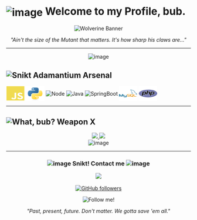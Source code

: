 # <img width="70" height="70" alt="image" src="https://github.com/user-attachments/assets/a76e2d6c-4c88-435e-b8ea-b9d3a3fb1e09" style="vertical-align: middle;" /> Welcome to my Profile, bub. 

<p align="center">
  <img src="https://64.media.tumblr.com/bb04e4f061afcd2e5e8035480d57bae8/bea645523d0138c2-2f/s500x750/30797ce87d79b28114f6882f3f721606ff5f535b.gif" alt="Wolverine Banner" />
</p>

<p align="center">
  <em>"Ain't the size of the Mutant that matters. It's how sharp his claws are…"</em>
</p>

---
<div align="center">
<img width="848" height="192" alt="image" src="https://github.com/user-attachments/assets/ce868a31-0a8a-4b85-8e28-2f0d0d22f258" />
</div>

## <img width="60" height="60" alt="Snikt" src="https://github.com/user-attachments/assets/e13459a2-27ff-4544-b80c-7a430f604a1d" /> Adamantium Arsenal
  
<div align="left">
<img align="center" alt="JavaScript" height="40" width="50" src="https://raw.githubusercontent.com/devicons/devicon/master/icons/javascript/javascript-plain.svg">
<img align="center" alt="Python" height="40" width="50" src="https://raw.githubusercontent.com/devicons/devicon/master/icons/python/python-original.svg">
<img align="center" alt="Node" height="40" width="50" src="https://cdn-icons-png.flaticon.com/512/5968/5968322.png">
<img align="center" alt="Java" height="40" width="50" src="https://cdn-icons-png.flaticon.com/512/226/226777.png">
<img align="center" alt="SpringBoot" height="40" width="50" src="https://devkico.itexto.com.br/wp-content/uploads/2014/08/spring-boot-project-logo.png">
<img align="center" alt="SQL" height="40" width="50" src="https://raw.githubusercontent.com/devicons/devicon/master/icons/mysql/mysql-original-wordmark.svg">
<img align="center" alt="PHP" height="40" width="50" src="https://raw.githubusercontent.com/devicons/devicon/master/icons/php/php-original.svg">
</div>


<!--##  Snikt! -->


---



## <img width="60" height="60" alt="What, bub?" src="https://github.com/user-attachments/assets/5a344c50-108e-4ba1-801f-bd1fddbb039d" /> Weapon X 


<div align="center">
  <a href="https://github.com/roninchris">
  <img height="150em" src="https://github-readme-stats.vercel.app/api?username=roninchris&count_private=true&include_all_commits=true&show_icons=true&theme=one_dark_pro&hide_border=false"/>
    <img height="150em" src="https://github-readme-stats.vercel.app/api/top-langs/?username=roninchris&theme=one_dark_pro&hide_border=false&layout=compact"/>
  </a>
</div>

<div align="center">
<img width="848" height="192" alt="image" src="https://github.com/user-attachments/assets/3b486e53-ef6b-4943-a281-7371ada3d07e" />
</div>

---


<div align="center">

<!-- TODO: Add your LinkedIn -->
<!-- TODO: Add your Twitter -->
<!-- TODO: Add your portfolio -->
<!-- TODO: Add your email -->
<!-- TODO: Add your blog -->

### <img width="50" height="50" alt="image" src="https://github.com/user-attachments/assets/309b9308-b741-48a6-88aa-17cfb03960a4" /> Snikt! Contact me <img width="50" height="50" alt="image" src="https://github.com/user-attachments/assets/309b9308-b741-48a6-88aa-17cfb03960a4" />

<a href="https://www.linkedin.com/in/christiansen-taques-594615235/" target="_blank">
    <img src="https://img.shields.io/badge/LinkedIn-0077B5?style=for-the-badge&logo=linkedin&logoColor=white">


[![GitHub followers](https://img.shields.io/github/followers/roninchris?style=social)](https://github.com/roninchris)



<!-- TODO: Add your Twitter handle -->

</div>

<div align="center">
<img width="1000" height="805" alt="Follow me!" src="https://github.com/user-attachments/assets/315a0c21-9a3d-4cb9-80fc-2000075f4c21" />
</div>


<p align="center">
  <em>"Past, present, future. Don't matter. We gotta save 'em all."</em>
</p>
